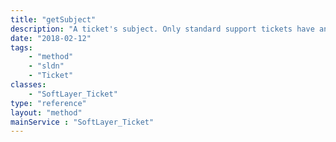 ```yaml
---
title: "getSubject"
description: "A ticket's subject. Only standard support tickets have an associated subject. A standard support ticket's title corresponds with it's subject's name."
date: "2018-02-12"
tags:
    - "method"
    - "sldn"
    - "Ticket"
classes:
    - "SoftLayer_Ticket"
type: "reference"
layout: "method"
mainService : "SoftLayer_Ticket"
---
```


